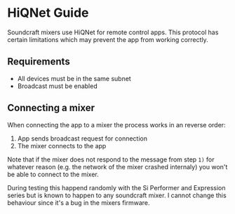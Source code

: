 # HiQNet Guide

Soundcraft mixers use HiQNet for remote control apps. This protocol has certain limitations which may prevent the app from working correctly.


## Requirements

- All devices must be in the same subnet
- Broadcast must be enabled

## Connecting a mixer
When connecting the app to a mixer the process works in an reverse order:

1) App sends broadcast request for connection
2) The mixer connects to the app

Note that if the mixer does not respond to the message from step `1)` for whatever reason (e.g. the network of the mixer crashed internaly) you won't be able to connect to the mixer.

During testing this happend randomly with the Si Performer and Expression series but is known to happen to any soundcraft mixer.
I cannot change this behaviour since it's a bug in the mixers firmware.

